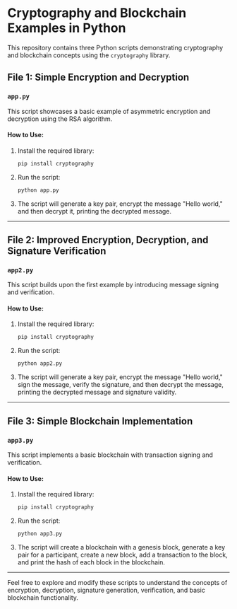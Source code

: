 # Cryptography and Blockchain Examples in Python

This repository contains three Python scripts demonstrating cryptography and blockchain concepts using the `cryptography` library.

## File 1: Simple Encryption and Decryption

### `app.py`

This script showcases a basic example of asymmetric encryption and decryption using the RSA algorithm.

#### How to Use:

1. Install the required library:

    ```bash
    pip install cryptography
    ```

2. Run the script:

    ```bash
    python app.py
    ```

3. The script will generate a key pair, encrypt the message "Hello world," and then decrypt it, printing the decrypted message.

---

## File 2: Improved Encryption, Decryption, and Signature Verification

### `app2.py`

This script builds upon the first example by introducing message signing and verification.

#### How to Use:

1. Install the required library:

    ```bash
    pip install cryptography
    ```

2. Run the script:

    ```bash
    python app2.py
    ```

3. The script will generate a key pair, encrypt the message "Hello world," sign the message, verify the signature, and then decrypt the message, printing the decrypted message and signature validity.

---

## File 3: Simple Blockchain Implementation

### `app3.py`

This script implements a basic blockchain with transaction signing and verification.

#### How to Use:

1. Install the required library:

    ```bash
    pip install cryptography
    ```

2. Run the script:

    ```bash
    python app3.py
    ```

3. The script will create a blockchain with a genesis block, generate a key pair for a participant, create a new block, add a transaction to the block, and print the hash of each block in the blockchain.

---

Feel free to explore and modify these scripts to understand the concepts of encryption, decryption, signature generation, verification, and basic blockchain functionality.
